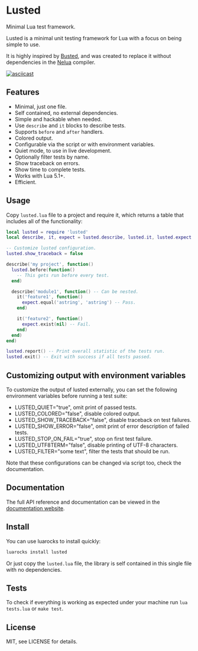 # Lusted

Minimal Lua test framework.

Lusted is a minimal unit testing framework for Lua with a focus on being simple to use.

It is highly inspired by
[Busted](http://olivinelabs.com/busted/),
and was created to replace it without dependencies in the
[Nelua](https://github.com/edubart/nelua-lang) compiler.

[![asciicast](https://asciinema.org/a/GihfI07vCt9Q7cvL6xCtnoNl1.svg)](https://asciinema.org/a/GihfI07vCt9Q7cvL6xCtnoNl1)

## Features

* Minimal, just one file.
* Self contained, no external dependencies.
* Simple and hackable when needed.
* Use `describe` and `it` blocks to describe tests.
* Supports `before` and `after` handlers.
* Colored output.
* Configurable via the script or with environment variables.
* Quiet mode, to use in live development.
* Optionally filter tests by name.
* Show traceback on errors.
* Show time to complete tests.
* Works with Lua 5.1+.
* Efficient.

## Usage

Copy `lusted.lua` file to a project and require it,
which returns a table that includes all of the functionality:

```lua
local lusted = require 'lusted'
local describe, it, expect = lusted.describe, lusted.it, lusted.expect

-- Customize lusted configuration.
lusted.show_traceback = false

describe('my project', function()
  lusted.before(function()
    -- This gets run before every test.
  end)

  describe('module1', function() -- Can be nested.
    it('feature1', function()
      expect.equal('astring', 'astring') -- Pass.
    end)

    it('feature2', function()
      expect.exist(nil) -- Fail.
    end)
  end)
end)

lusted.report() -- Print overall statistic of the tests run.
lusted.exit() -- Exit with success if all tests passed.
```

## Customizing output with environment variables

To customize the output of lusted externally,
you can set the following environment variables before running a test suite:

* LUSTED_QUIET="true", omit print of passed tests.
* LUSTED_COLORED="false", disable colored output.
* LUSTED_SHOW_TRACEBACK="false", disable traceback on test failures.
* LUSTED_SHOW_ERROR="false", omit print of error description of failed tests.
* LUSTED_STOP_ON_FAIL="true", stop on first test failure.
* LUSTED_UTF8TERM="false", disable printing of UTF-8 characters.
* LUSTED_FILTER="some text", filter the tests that should be run.

Note that these configurations can be changed via script too, check the documentation.

## Documentation

The full API reference and documentation can be viewed in the
[documentation website](https://edubart.github.io/lusted/).

## Install

You can use luarocks to install quickly:

```bash
luarocks install lusted
```

Or just copy the `lusted.lua` file, the library is self contained in this single file with no dependencies.

## Tests

To check if everything is working as expected under your machine run `lua tests.lua` or `make test`.

## License

MIT, see LICENSE for details.
